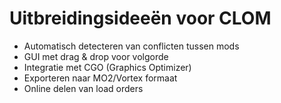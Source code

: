 # Uitbreidingsideeën voor CLOM

- Automatisch detecteren van conflicten tussen mods
- GUI met drag & drop voor volgorde
- Integratie met CGO (Graphics Optimizer)
- Exporteren naar MO2/Vortex formaat
- Online delen van load orders
